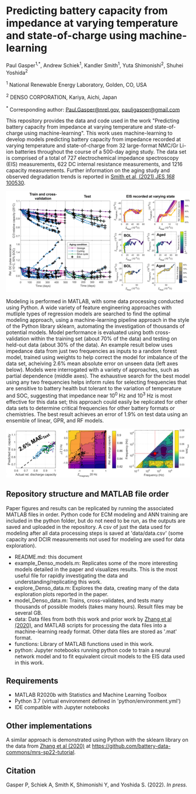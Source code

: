 # Predicting battery capacity from impedance at varying temperature and state-of-charge using machine-learning

Paul Gasper<sup>1,*</sup>, Andrew Schiek<sup>1</sup>, Kandler Smith<sup>1</sup>, Yuta Shimonishi<sup>2</sup>, Shuhei Yoshida<sup>2</sup>

<sup>1</sup> National Renewable Energy Laboratory, Golden, CO, USA

<sup>2</sup> DENSO CORPORATION, Kariya, Aichi, Japan

<sup>*</sup> Corresponding author: Paul.Gasper@nrel.gov, pauljgasper@gmail.com

This repository provides the data and code used in the work "Predicting battery capacity from impedance at varying temperature and state-of-charge using machine-learning". This work uses machine-learning to develop models predicting battery capacity from impedance recorded at varying temperature and state-of-charge from 32 large-format NMC/Gr Li-ion batteries throughout the course of a 500-day aging study. The data set is comprised of a total of 727 electrochemical impedance spectroscopy (EIS) measurements, 622 DC internal resistance measurements, and 1216 capacity measurements. Further information on the aging study and observed degradation trends is reported in [Smith et al, (2021) JES *168* 100530](https://iopscience.iop.org/article/10.1149/1945-7111/ac2ebd/pdf).

![](data_summary.jpg)

Modeling is performed in MATLAB, with some data processing conducted using Python. A wide variety of feature engineering approaches with mutliple types of regression models are searched to find the optimal modeling approach, using a machine-learning pipeline approach in the style of the Python library sklearn, automating the investigation of thousands of potential models. Model performance is evaluated using both cross-validation within the training set (about 70% of the data) and testing on held-out data (about 30% of the data). An example result below uses impedance data from just two frequencies as inputs to a random forest model, trained using weights to help correct the model for imbalance of the data set, acheiving 2.6% mean absolute error on unseen data (left axes below). Models were interrogated with a variety of approaches, such as partial dependence (middle axes). The exhaustive search for the best model using any two frequencies helps inform rules for selecting frequencies that are sensitive to battery health but tolerant to the variation of temperature and SOC, suggesting that impedance near 10<sup>0</sup> Hz and 10<sup>3</sup> Hz is most effective for this data set; this approach could easily be replicated for other data sets to determine critical frequencies for other battery formats or chemistries. The best result achieves an error of 1.9% on test data using an ensemble of linear, GPR, and RF models.

![](best_model.jpg)

## Repository structure and MATLAB file order

Paper figures and results can be replicated by running the associated MATLAB files in order. Python code for ECM modeling and ANN training are included in the python folder, but do not need to be run, as the outputs are saved and uploaded in the repository. A csv of just the data used for modeling after all data processing steps is saved at 'data/data.csv' (some capacity and DCIR measurements not used for modeling are used for data exploration).

- README.md: this document
- example_Denso_models.m: Replicates some of the more interesting models detailed in the paper and visualizes results. This is the most useful file for rapidly investigating the data and understanding/replicating this work.
- explore_Denso_data.m: Explores the data, creating many of the data exploration plots reported in the paper.
- model_Denso_data.m: Trains, cross-validates, and tests many thousands of possible models (takes many hours). Result files may be several GB.
- data: Data files from both this work and prior work by [Zhang et al (2020)](https://www.nature.com/articles/s41467-020-15235-7.pdf), and MATLAB scripts for processing the data files into a machine-learning ready format. Other data files are stored as '.mat' format.
- functions: Library of MATLAB functions used in this work.
- python: Jupyter notebooks running python code to train a neural network model and to fit equivalent circuit models to the EIS data used in this work.

## Requirements

- MATLAB R2020b with Statistics and Machine Learning Toolbox
- Python 3.7 (virtual environment defined in 'python/environment.yml')
- IDE compatible with Jupyter notebooks

## Other implementations
A similar approach is demonstrated using Python with the sklearn library  on the data from [Zhang et al (2020)](https://www.nature.com/articles/s41467-020-15235-7.pdf) at https://github.com/battery-data-commons/mrs-sp22-tutorial.

## Citation

Gasper P, Schiek A, Smith K, Shimonishi Y, and Yoshida S. (2022). _In press._
